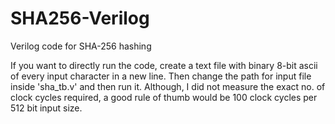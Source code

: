 # SHA256-Verilog
Verilog code for SHA-256 hashing

If you want to directly run the code, create a text file with binary 8-bit ascii of every input character in a new line. Then change the path for input file inside 'sha_tb.v' and then run it. Although, I did not measure the exact no. of clock cycles required, a good rule of thumb would be 100 clock cycles per 512 bit input size.
